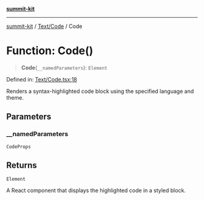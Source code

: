 [**summit-kit**](../../../README.md)

***

[summit-kit](../../../modules.md) / [Text/Code](../README.md) / Code

# Function: Code()

> **Code**(`__namedParameters`): `Element`

Defined in: [Text/Code.tsx:18](https://github.com/andrewgremlich/summit-kit/blob/ba5ddb1e413ce2b75bfd7d19b9d7c86d2f2969f9/src/react/Text/Code.tsx#L18)

Renders a syntax-highlighted code block using the specified language and theme.

## Parameters

### \_\_namedParameters

`CodeProps`

## Returns

`Element`

A React component that displays the highlighted code in a styled block.
